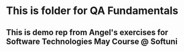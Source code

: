 # This is folder for QA Fundamentals


## This is demo rep from Angel's exercises for Software Technologies May Course @ Softuni
